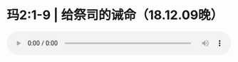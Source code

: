 # 玛2:1-9 | 给祭司的诫命（18.12.09晚）

<audio style="width: 100%;" preload="false" controls controlslist="nodownload"><source src="//file.simai.life/audio/mp3/old/27291.mp3" type="audio/mpeg">Your browser does not support the audio element.</audio>


